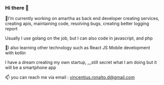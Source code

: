 ### Hi there 👋

<!--
**vincentiusronalto/vincentiusronalto** is a ✨ _special_ ✨ repository because its `README.md` (this file) appears on your GitHub profile.

Here are some ideas to get you started:

- 🔭 I’m currently working on ...
- 🌱 I’m currently learning ...
- 👯 I’m looking to collaborate on ...
- 🤔 I’m looking for help with ...
- 💬 Ask me about ...

- 📫 
you can reach,,,still secret what I am doing but it will be a smartphone app.ronalto.d@gmail.com How to reach me: ...
- 😄 Pronouns: ...
- ⚡ Fun fact: ...
-->

🔭I’m currently working on amartha as back end developer creating services, creating apis, maintaining code, resolving bugs, creating better logging report

Usually I use golang on the job, but I can also code in javascript, and php


🌱I also learning other technology
such as
React JS
Mobile development with kotlin

I have a dream creating my own startup, ,,,still secret what I am doing but it will be a smartphone app

📫 
you can reach me via email : vincentius.ronalto.d@gmail.com
